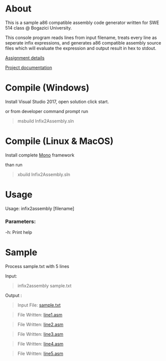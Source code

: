 About
=
This is a sample a86 compatible assembly code generator written for SWE 514 class @ Bogazici University.

This console program reads lines from input filename, treats every line as seperate infix expressions, and generates a86 compatible assembly source files which will evaluate the expression and output result in hex to stdout.

[Assignment details](https://github.com/sinag/Infix2Assembly/blob/master/Infix2Assembly/Documents/swe514fall2018proj.pdf)

[Project documentation]()

Compile (Windows)
=

Install Visual Studio 2017, open solution click start.

or from developer command prompt run

>msbuild Infix2Assembly.sln

Compile (Linux & MacOS)
=

Install complete [Mono](https://www.mono-project.com/download/stable/) framework

than run

>xbuild Infix2Assembly.sln

Usage
=
Usage: infix2assembly [filename] 

### Parameters:
   
   -h: Print help
   
Sample
=
   Process sample.txt with 5 lines
   
   Input:
   
   >infix2assembly sample.txt
   
   Output :
   
   >Input File: [sample.txt](https://github.com/sinag/Infix2Assembly/blob/master/Infix2Assembly/Documents/sample.txt)
   
   >File Written: [line1.asm](https://github.com/sinag/Infix2Assembly/blob/master/Infix2Assembly/Documents/line1.asm)
   
   >File Written: [line2.asm](https://github.com/sinag/Infix2Assembly/blob/master/Infix2Assembly/Documents/line2.asm)
   
   >File Written: [line3.asm](https://github.com/sinag/Infix2Assembly/blob/master/Infix2Assembly/Documents/line3.asm)
      
   >File Written: [line4.asm](https://github.com/sinag/Infix2Assembly/blob/master/Infix2Assembly/Documents/line4.asm)
   
   >File Written: [line5.asm](https://github.com/sinag/Infix2Assembly/blob/master/Infix2Assembly/Documents/line5.asm)
